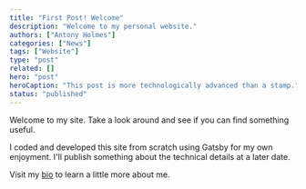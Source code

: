 ```yaml
---
title: "First Post! Welcome"
description: "Welcome to my personal website."
authors: ["Antony Holmes"]
categories: ["News"]
tags: ["Website"]
type: "post"
related: []
hero: "post"
heroCaption: "This post is more technologically advanced than a stamp."
status: "published"
---
```


Welcome to my site. Take a look around and see if you can find something useful.

<!-- end -->

I coded and developed this site from scratch using Gatsby for my own enjoyment. I'll publish something about the technical details at
a later date.

Visit my [bio](/people/antony-holmes) to learn a little more about me.
